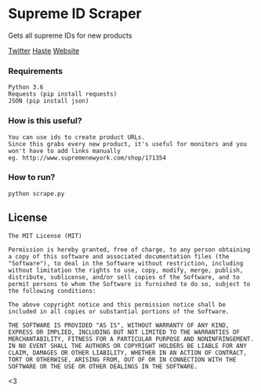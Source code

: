 # Supreme ID Scraper
Gets all supreme IDs for new products

[Twitter](https://twitter.com/ethancohen_)
[Haste](http://hasterestocks.io)
[Website](http://ethan-cohen.com)

### Requirements
```
Python 3.6
Requests (pip install requests)
JSON (pip install json)
```

### How is this useful?
```
You can use ids to create product URLs. 
Since this grabs every new product, it's useful for monitors and you won't have to add links manually
eg. http://www.supremenewyork.com/shop/171354
```

### How to run?
```
python scrape.py
```

## License

```
The MIT License (MIT)

Permission is hereby granted, free of charge, to any person obtaining a copy of this software and associated documentation files (the "Software"), to deal in the Software without restriction, including without limitation the rights to use, copy, modify, merge, publish, distribute, sublicense, and/or sell copies of the Software, and to permit persons to whom the Software is furnished to do so, subject to the following conditions:

The above copyright notice and this permission notice shall be included in all copies or substantial portions of the Software.

THE SOFTWARE IS PROVIDED "AS IS", WITHOUT WARRANTY OF ANY KIND, EXPRESS OR IMPLIED, INCLUDING BUT NOT LIMITED TO THE WARRANTIES OF MERCHANTABILITY, FITNESS FOR A PARTICULAR PURPOSE AND NONINFRINGEMENT. IN NO EVENT SHALL THE AUTHORS OR COPYRIGHT HOLDERS BE LIABLE FOR ANY CLAIM, DAMAGES OR OTHER LIABILITY, WHETHER IN AN ACTION OF CONTRACT, TORT OR OTHERWISE, ARISING FROM, OUT OF OR IN CONNECTION WITH THE SOFTWARE OR THE USE OR OTHER DEALINGS IN THE SOFTWARE.
```


<3







